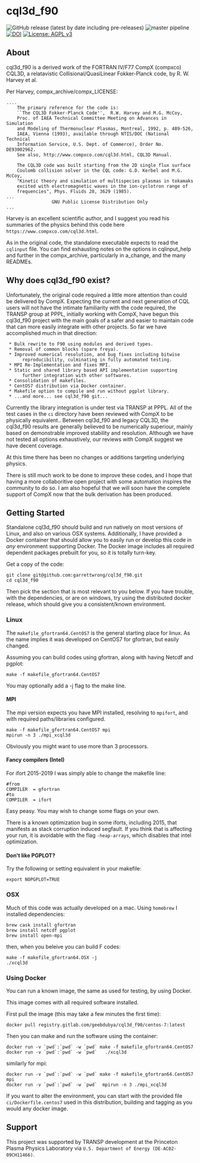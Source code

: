 # cql3d_f90

![GitHub release (latest by date including pre-releases)](https://img.shields.io/github/v/release/garrettwrong/cql3d_f90?include_prereleases)
![master pipeline](https://gitlab.com/geebdubya/cql3d_f90/badges/master/pipeline.svg)
[![DOI](https://zenodo.org/badge/DOI/10.5281/zenodo.3463590.svg)](https://doi.org/10.5281/zenodo.3463590)
[![License: AGPL v3](https://img.shields.io/badge/License-AGPL%20v3-blue.svg)](https://www.gnu.org/licenses/agpl-3.0)

## About

cql3d_f90 is a derived work of the FORTRAN IV/F77 CompX (compxco) CQL3D,
    a relatavistic Collisional/QuasiLinear Fokker-Planck code,
        by R. W. Harvey et al.

Per Harvey, compx\_archive/compx\_LICENSE:

```
....
    The primary reference for the code is:
    ``The CQL3D Fokker-Planck Code'',  R.W. Harvey and M.G. McCoy,
    Proc. of IAEA Technical Committee Meeting on Advances in Simulation
    and Modeling of Thermonuclear Plasmas, Montreal, 1992, p. 489-526,
    IAEA, Vienna (1993), available through NTIS/DOC (National Technical
    Information Service, U.S. Dept. of Commerce), Order No. DE93002962.
    See also, http://www.compxco.com/cql3d.html, CQL3D Manual.

    The CQL3D code was built starting from the 2D single flux surface
    Coulomb collision solver in the CQL code: G.D. Kerbel and M.G. McCoy,
    "Kinetic theory and simulation of multispecies plasmas in tokamaks
    excited with electromagnetic waves in the ion-cyclotron range of
    frequencies", Phys. Fluids 28, 3629 (1985).
...
                 GNU Public License Distribution Only
...
```

Harvey is an excellent scientific author, and I suggest you read his summaries of
the physics behind this code here `https://www.compxco.com/cql3d.html`.

As in the original code, the standalone executable expects to read the `cqlinput`
file.  You can find exhausting notes on the options in cqlinput_help and further
in the compx_archive, particularly in a_change, and the many READMEs.

## Why does cql3d_f90 exist?

Unfortunately, the original code required a little more attention than could be
delivered by CompX.  Expecting the current and next generation of CQL users will
not have the intimate familiarity with the code required, the TRANSP group at
PPPL, initially working with CompX, have begun this cql3d_f90 project with the
main goals of a safer and easier to maintain code that can more easily integrate
with other projects. So far we have accomplished much in that direction:

     * Bulk rewrite to F90 using modules and derived types.
     * Removal of common blocks (spare freya).
     * Improved numerical resolution, and bug fixes including bitwise
          reproducibility, culminating in fully automated testing.
     * MPI Re-Implementation and fixes MPI.
     * Static and shared library based API implementation supporting
          further integration with other softwares.
     * Consolidation of makefiles.
     * CentOS7 distribution via Docker container.
     * Makefile option to compile and run without pgplot library.
     * ...and more... see cql3d_f90 git...

Currently the library integration is under test via TRANSP at PPPL.  All of the
test cases in the `ci` directory have been reviewed with CompX to be physically
equivalent.. Between cql3d_f90 and legacy CQL3D, the cql3d_f90 results are
generally believed to be numerically superiour, mainly based on demonstrable
improved stability and resolution.  Although we have not tested all options
exhaustively, our reviews with CompX suggest we have decent coverage.

At this time there has been no changes or additions targeting underlying physics.

There is still much work to be done to improve these codes, and I
hope that having a more collaboritive open project with some automation inspires
the community to do so.  I am also hopeful that we will soon have the complete
support of CompX now that the bulk derivation has been produced.

## Getting Started

Standalone cql3d_f90 should build and run natively on most versions of Linux, 
and also on various OSX systems.  Additionally, I have provided a Docker container
that should allow you to easily run or develop this code in _any_ 
environment supporting Docker.  The Docker image includes all required dependent
packages prebuilt for you, so it is totally turn-key.

Get a copy of the code:

```
git clone git@github.com:garrettwrong/cql3d_f90.git
cd cql3d_f90
```

Then pick the section that is most relevant to you below.  If you have trouble,
with the dependencies, or are on windows, try using the distributed docker
release, which should give you a consistent/known environment.

### Linux

The `makefile_gfortran64.CentOS7` is the general starting place for linux.  As
the name implies it was developed on CentOS7 for gfortran, but easily changed.

Assuming you can build codes using gfortran, along with having Netcdf and pgplot:

```
make -f makefile_gfortran64.CentOS7
```

You may optionally add a -j flag to the make line.

#### MPI

The mpi version expects you have MPI installed, resolving to `mpifort`, and with
required paths/libraries configured.

```
make -f makefile_gfortran64.CentOS7 mpi
mpirun -n 3 ./mpi_xcql3d
```

Obviously you might want to use more than 3 processors.

#### Fancy compilers (Intel)

For ifort 2015-2019 I was simply able to change the makefile line:

```
#from
COMPILER  = gfortran
#to
COMPILER  = ifort
```

Easy peasy.  You may wish to change some flags on your own.

There is a known optimization bug in some iforts,
including 2015, that manifests as stack corruption induced segfault.
 If you think that is affecting your run, it is avoidable with the flag
 `-heap-arrays`, which disables that intel optimization.

#### Don't like PGPLOT?

Try the following or setting equivalent in your makefile:

`export NOPGPLOT=TRUE`

### OSX

Much of this code was actually developed on a mac.  Using `homebrew` I installed
 dependencies:

```
brew cask install gfortran
brew install netcdf pgplot
brew install open-mpi
```

then, when you beleive you can build F codes:
```
make -f makefile_gfortran64.OSX -j
./xcql3d
```

### Using Docker

You can run a known image, the same as used for testing, by using Docker.

This image comes with all required software installed.

First pull the image (this may take a few minutes the first time):

```
docker pull registry.gitlab.com/geebdubya/cql3d_f90/centos-7:latest
```

Then you can make and run the software using the container:


```
docker run -v `pwd`:`pwd` -w `pwd` make -f makefile_gfortran64.CentOS7
docker run -v `pwd`:`pwd` -w `pwd`   ./xcql3d
```

similarly for mpi:

```
docker run -v `pwd`:`pwd` -w `pwd` make -f makefile_gfortran64.CentOS7 mpi
docker run -v `pwd`:`pwd` -w `pwd`  mpirun -n 3 ./mpi_xcql3d
```

If you want to alter the environment, you can start with the
provided file `ci/Dockerfile.centos7` used in this distribution, building and
 tagging as you would any docker image.


## Support

This project was supported by TRANSP development at the
Princeton Plasma Physics Laboratory via
`U.S. Department of Energy (DE-AC02-09CH11466)`.

